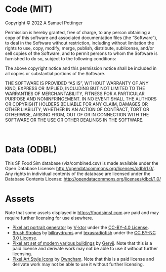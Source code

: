 Code (MIT)
============

Copyright © 2022 A Samuel Pottinger

Permission is hereby granted, free of charge, to any person obtaining a copy of this software and associated documentation files (the “Software”), to deal in the Software without restriction, including without limitation the rights to use, copy, modify, merge, publish, distribute, sublicense, and/or sell copies of the Software, and to permit persons to whom the Software is furnished to do so, subject to the following conditions:

The above copyright notice and this permission notice shall be included in all copies or substantial portions of the Software.

THE SOFTWARE IS PROVIDED “AS IS”, WITHOUT WARRANTY OF ANY KIND, EXPRESS OR IMPLIED, INCLUDING BUT NOT LIMITED TO THE WARRANTIES OF MERCHANTABILITY, FITNESS FOR A PARTICULAR PURPOSE AND NONINFRINGEMENT. IN NO EVENT SHALL THE AUTHORS OR COPYRIGHT HOLDERS BE LIABLE FOR ANY CLAIM, DAMAGES OR OTHER LIABILITY, WHETHER IN AN ACTION OF CONTRACT, TORT OR OTHERWISE, ARISING FROM, OUT OF OR IN CONNECTION WITH THE SOFTWARE OR THE USE OR OTHER DEALINGS IN THE SOFTWARE.

<br>

Data (ODBL)
============
This SF Food Sim database (viz/combined.csv) is made available under the Open Database License: http://opendatacommons.org/licenses/odbl/1.0/. Any rights in individual contents of the database are licensed under the Database Contents License: http://opendatacommons.org/licenses/dbcl/1.0/

Assets
======
Note that some assets displayed in https://foodsimsf.com are paid and may require further licensing for use elsewhere.

 - [Pixel art portrait generator](https://v-ktor.itch.io/pixel-art-portrait-generator) by [V-ktor](https://v-ktor.itch.io) under the [CC-BY-4.0 License](https://creativecommons.org/licenses/by/4.0/).
 - [Brush Strokes](http://ccmixter.org/files/texasradiofish/64682) by [billraydrums](http://ccmixter.org/people/billraydrums) and [texasradiofish](http://ccmixter.org/people/texasradiofish) under the [CC BY-NC 3.0 License](https://creativecommons.org/licenses/by-nc/3.0/).
 - [Pixel art set of modern various buildings](https://www.dreamstime.com/pixel-art-set-modern-various-buildings-vector-colorful-image171325863) by [Geryjj](https://www.dreamstime.com/greyjj_info). Note that this is a paid license and derivate work may not be able to use it without further licensing.
 - [Pixel Art Style Icons](https://www.dreamstime.com/pixel-art-style-icons-collection-white-background-image192127406) by [Owncham](https://www.dreamstime.com/owncham_info). Note that this is a paid license and derivate work may not be able to use it without further licensing.
